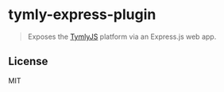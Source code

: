 # tymly-express-plugin

> Exposes the [TymlyJS](http://www.tymlyjs.io) platform via an Express.js web app.


## <a name="license"></a>License

MIT
